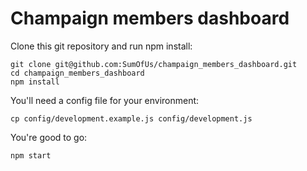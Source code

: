 # Champaign members dashboard

Clone this git repository and run npm install:

```
git clone git@github.com:SumOfUs/champaign_members_dashboard.git
cd champaign_members_dashboard
npm install
```

You'll need a config file for your environment:

```
cp config/development.example.js config/development.js
```

You're good to go:

```
npm start
```
